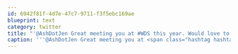 ```yaml
---
id: 6942f81f-4d7e-47c7-9711-f3f5ebc169ae
blueprint: text
category: twitter
title: "'@AshDotJen Great meeting you at #WDS this year. Would love to connect you with our female tech leaders."
caption: '''@AshDotJen Great meeting you at <span class="hashtag hashtag_local">#<a href="http://tweettemp.darylchymko.ca/?tag=wds">WDS</a> this year. Would love to connect you with our female tech leaders.'
---
```

